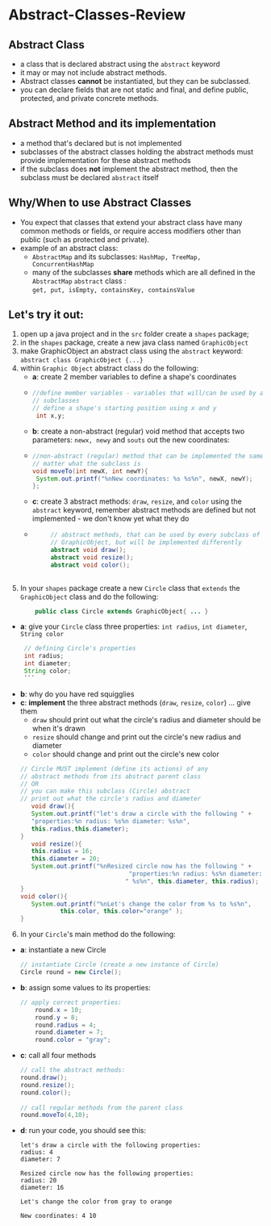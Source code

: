 # Abstract-Classes-Review

## Abstract Class
- a class that is declared abstract using the `abstract` keyword
- it may or may not include abstract methods.
- Abstract classes **cannot** be instantiated, but they can be subclassed.
-  you can declare fields that are not static and final, and define public, protected, and private concrete methods.

## Abstract Method and its implementation
- a method that's declared but is not implemented
- subclasses of the abstract classes holding the abstract methods must 
  provide implementation for these abstract methods
- if the subclass does **not** implement the abstract method, then the 
  subclass must be declared `abstract` itself
  
## Why/When to use Abstract Classes
- You expect that classes that extend your abstract class have many common methods or fields, or require access modifiers other than public (such as protected and private).
- example of an abstract class:
    - `AbstractMap` and its subclasses: `HashMap, TreeMap, ConcurrentHashMap`
    - many of the subclasses __share__ methods which are all defined in the `AbstractMap` `abstract` class : `get, put, isEmpty, containsKey, containsValue`

## Let's try it out:
 1. open up a java project and in the `src` folder create a `shapes` package;
 2. in the `shapes` package, create a new java class named `GraphicObject`
 3. make GraphicObject an abstract class using the `abstract` keyword:
    ``abstract class GraphicObject {...}``
 4.  within `Graphic Object` abstract class do the following:
     - **a**: create 2 member variables to define a shape's coordinates
     - ```java
       //define member variables - variables that will/can be used by all
       // subclasses
       // define a shape's starting position using x and y
        int x,y;
     
     - **b**: create a non-abstract (regular) void method that accepts 
     two parameters: `newx, newy` and `souts` out the new coordinates:
     - ```java
       //non-abstract (regular) method that can be implemented the same no
       // matter what the subclass is
       void moveTo(int newX, int newY){
        System.out.printf("%nNew coordinates: %s %s%n", newX, newY);
       };

     - **c**: create 3 abstract methods: `draw`, `resize`, and `color` using the `abstract` keyword, remember abstract methods are defined but not implemented - we don't know yet what they do
     - ```java
            // abstract methods, that can be used by every subclass of
            // GraphicObject, but will be implemented differently
            abstract void draw();
            abstract void resize();
            abstract void color();
            
 5. In your `shapes` package create a new `Circle` class that `extends` the  `GraphicObject` class and do the following:
    ```java
        public class Circle extends GraphicObject{ ... }
   - **a**: give your `Circle` class three properties: `int radius`, 
   `int diameter`, `String color` 
        ```java
         // defining Circle's properties
         int radius;
         int diameter;
         String color;
         ```
   - **b**: why do you have red squigglies
   - **c**: __implement__ the three abstract methods (`draw`, `resize`, `color`) ... give them
     - `draw` should print out what the circle's radius and diameter should be when it's drawn
     - `resize` should change and print out the circle's new radius and diameter
     - `color` should change and print out the circle's new color
     ```java
     // Circle MUST implement (define its actions) of any
     // abstract methods from its abstract parent class
     // OR
     // you can make this subclass (Circle) abstract
     // print out what the circle's radius and diameter
        void draw(){
        System.out.printf("let's draw a circle with the following " +
        "properties:%n radius: %s%n diameter: %s%n",
        this.radius,this.diameter);
     }
        void resize(){
        this.radius = 16;
        this.diameter = 20;
        System.out.printf("%nResized circle now has the following " +
                                   "properties:%n radius: %s%n diameter:" +
                                  " %s%n", this.diameter, this.radius);
     }
     void color(){
        System.out.printf("%nLet's change the color from %s to %s%n",
                this.color, this.color="orange" );
     }
 6. In your `Circle`'s main method do the following:
   - **a**: instantiate a new Circle
        ```java
       // instantiate Circle (create a new instance of Circle)
        Circle round = new Circle();
        ```
   - **b**: assign some values to its properties:
        ```java
        // apply correct properties:
            round.x = 10;
            round.y = 8;
            round.radius = 4;
            round.diameter = 7;
            round.color = "gray";
        ```

   - **c**: call all four methods
        ```java
        // call the abstract methods:
        round.draw();
        round.resize();
        round.color();
    
        // call regular methods from the parent class
        round.moveTo(4,10);
        ```
   - **d**: run your code, you should see this:
        ```
        let's draw a circle with the following properties:
        radius: 4
        diameter: 7
        
        Resized circle now has the following properties:
        radius: 20
        diameter: 16
        
        Let's change the color from gray to orange
        
        New coordinates: 4 10
        ```




 
    

       

